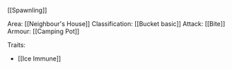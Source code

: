 [[Spawnling]]

Area: [[Neighbour's House]]
Classification: [[Bucket basic]]
Attack: [[Bite]]
Armour: [[Camping Pot]]

Traits:
- [[Ice Immune]]